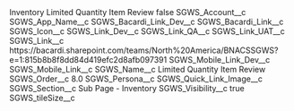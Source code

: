 <?xml version="1.0" encoding="UTF-8"?>
<CustomMetadata xmlns="http://soap.sforce.com/2006/04/metadata" xmlns:xsi="http://www.w3.org/2001/XMLSchema-instance" xmlns:xsd="http://www.w3.org/2001/XMLSchema">
    <label>Inventory Limited Quantity Item Review</label>
    <protected>false</protected>
    <values>
        <field>SGWS_Account__c</field>
        <value xsi:nil="true"/>
    </values>
    <values>
        <field>SGWS_App_Name__c</field>
        <value xsi:nil="true"/>
    </values>
    <values>
        <field>SGWS_Bacardi_Link_Dev__c</field>
        <value xsi:nil="true"/>
    </values>
    <values>
        <field>SGWS_Bacardi_Link__c</field>
        <value xsi:nil="true"/>
    </values>
    <values>
        <field>SGWS_Icon__c</field>
        <value xsi:nil="true"/>
    </values>
    <values>
        <field>SGWS_Link_Dev__c</field>
        <value xsi:nil="true"/>
    </values>
    <values>
        <field>SGWS_Link_QA__c</field>
        <value xsi:nil="true"/>
    </values>
    <values>
        <field>SGWS_Link_UAT__c</field>
        <value xsi:nil="true"/>
    </values>
    <values>
        <field>SGWS_Link__c</field>
        <value xsi:type="xsd:string">https://bacardi.sharepoint.com/teams/North%20America/BNACSSGWS?e=1:815b8b8f8dd84d419efc2d8afb097391</value>
    </values>
    <values>
        <field>SGWS_Mobile_Link_Dev__c</field>
        <value xsi:nil="true"/>
    </values>
    <values>
        <field>SGWS_Mobile_Link__c</field>
        <value xsi:nil="true"/>
    </values>
    <values>
        <field>SGWS_Name__c</field>
        <value xsi:type="xsd:string">Limited Quantity Item Review</value>
    </values>
    <values>
        <field>SGWS_Order__c</field>
        <value xsi:type="xsd:double">8.0</value>
    </values>
    <values>
        <field>SGWS_Persona__c</field>
        <value xsi:nil="true"/>
    </values>
    <values>
        <field>SGWS_Quick_Link_Image__c</field>
        <value xsi:nil="true"/>
    </values>
    <values>
        <field>SGWS_Section__c</field>
        <value xsi:type="xsd:string">Sub Page - Inventory</value>
    </values>
    <values>
        <field>SGWS_Visibility__c</field>
        <value xsi:type="xsd:boolean">true</value>
    </values>
    <values>
        <field>SGWS_tileSize__c</field>
        <value xsi:nil="true"/>
    </values>
</CustomMetadata>
